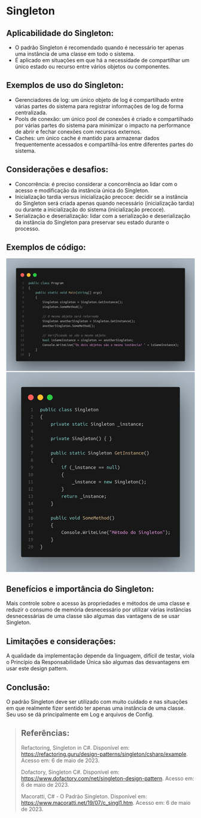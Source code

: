 # Singleton

## Aplicabilidade do Singleton:

- O padrão Singleton é recomendado quando é necessário ter apenas uma instância de uma classe em todo o sistema.
- É aplicado em situações em que há a necessidade de compartilhar um único estado ou recurso entre vários objetos ou componentes.

## Exemplos de uso do Singleton:

- Gerenciadores de log: um único objeto de log é compartilhado entre várias partes do sistema para registrar informações de log de forma centralizada.
- Pools de conexão: um único pool de conexões é criado e compartilhado por várias partes do sistema para minimizar o impacto na performance de abrir e fechar conexões com recursos externos.
- Caches: um único cache é mantido para armazenar dados frequentemente acessados e compartilhá-los entre diferentes partes do sistema.

## Considerações e desafios:

- Concorrência: é preciso considerar a concorrência ao lidar com o acesso e modificação da instância única do Singleton.
- Inicialização tardia versus inicialização precoce: decidir se a instância do Singleton será criada apenas quando necessário (inicialização tardia) ou durante a inicialização do sistema (inicialização precoce).
- Serialização e deserialização: lidar com a serialização e deserialização da instância do Singleton para preservar seu estado durante o processo.

## Exemplos de código:

<div align="center">
    <img src="https://github.com/romulodeoliveira/Design-Patterns/blob/main/02-Responsibility/2.1-Singleton/img/img1.png">
    <img src="https://github.com/romulodeoliveira/Design-Patterns/blob/main/02-Responsibility/2.1-Singleton/img/img2.png">
</div>

## Benefícios e importância do Singleton:

Mais controle sobre o acesso às propriedades e métodos de uma classe e reduzir o consumo de memória desnecessário por utilizar várias instâncias desnecessárias de uma classe são algumas das vantagens de se usar Singleton.

## Limitações e considerações:

A qualidade da implementação depende da linguagem, difícil de testar, viola o Princípio da Responsabilidade Única são algumas das desvantagens em usar este design pattern.

## Conclusão:

O padrão Singleton deve ser utilizado com muito cuidado e nas situações em que realmente fizer sentido ter apenas uma instância de uma classe. Seu uso se dá principalmente em Log e arquivos de Config.

> ## Referências:
>
> Refactoring, Singleton in C#. Disponível em: https://refactoring.guru/design-patterns/singleton/csharp/example. Acesso em: 6 de maio de 2023.
>
> Dofactory, Singleton C#. Disponível em: https://www.dofactory.com/net/singleton-design-pattern. Acesso em: 6 de maio de 2023.
>
> Macoratti, C# - O Padrão Singleton. Disponível em: https://www.macoratti.net/19/07/c_singl1.htm. Acesso em: 6 de maio de 2023.

